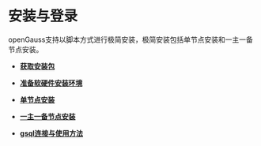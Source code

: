 # 安装与登录

openGauss支持以脚本方式进行极简安装，极简安装包括单节点安装和一主一备节点安装。

-   **[获取安装包](获取安装包.md)**

-   **[准备软硬件安装环境](准备软硬件安装环境.md)**

-   **[单节点安装](单节点安装.md)**

-   **[一主一备节点安装](一主一备节点安装.md)**

-   **[gsql连接与使用方法](gsql连接与使用方法.md)**
